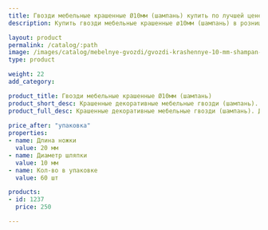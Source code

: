 ```yaml
---
title: Гвозди мебельные крашенные Ø10мм (шампань) купить по лучшей цене с доставкой - Поролоныч
description: Купить гвозди мебельные крашенные ø10мм (шампань) в розницу с доставкой по Москве в интернет-магазине Поролоныча.

layout: product
permalink: /catalog/:path
image: /images/catalog/mebelnye-gvozdi/gvozdi-krashennye-10-mm-shampan-01_1600w.jpg
type: product

weight: 22
add_category: 

product_title: Гвозди мебельные крашенные Ø10мм (шампань)
product_short_desc: Крашенные декоративные мебельные гвозди (шампань). Диаметр шляпки 10 мм, длина ножки 20 мм.
product_full_desc: Крашенные декоративные мебельные гвозди (шампань). Диаметр шляпки 10 мм, длина ножки 20 мм.
        
price_after: "упаковка"
properties:
- name: Длина ножки
  value: 20 мм
- name: Диаметр шляпки
  value: 10 мм
- name: Кол-во в упаковке
  value: 60 шт

products:
- id: 1237
  price: 250

---
```


